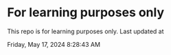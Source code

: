# For learning purposes only
This repo is for learning purposes only.
Last updated at

Friday, May 17, 2024 8:28:43 AM

